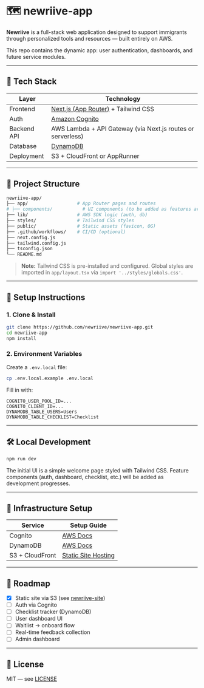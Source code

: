 # 🗺️ newriive-app

**Newriive** is a full-stack web application designed to support immigrants through personalized tools and resources — built entirely on AWS.

This repo contains the dynamic app: user authentication, dashboards, and future service modules.

---

## 🚀 Tech Stack

| Layer        | Technology                       |
|--------------|-----------------------------------|
| Frontend     | [Next.js (App Router)](https://nextjs.org/docs/app) + Tailwind CSS |
| Auth         | [Amazon Cognito](https://aws.amazon.com/cognito/) |
| Backend API  | AWS Lambda + API Gateway (via Next.js routes or serverless) |
| Database     | [DynamoDB](https://aws.amazon.com/dynamodb/) |
| Deployment   | S3 + CloudFront or AppRunner      |

---

## 📁 Project Structure

```bash
newriive-app/
├── app/                  # App Router pages and routes
# ├── components/           # UI components (to be added as features are built)
├── lib/                  # AWS SDK logic (auth, db)
├── styles/               # Tailwind CSS styles
├── public/               # Static assets (favicon, OG)
├── .github/workflows/    # CI/CD (optional)
├── next.config.js
├── tailwind.config.js
├── tsconfig.json
└── README.md
```

> **Note:** Tailwind CSS is pre-installed and configured. Global styles are imported in `app/layout.tsx` via `import '../styles/globals.css'`.

---

## 🧪 Setup Instructions

### 1. Clone & Install

```bash
git clone https://github.com/newriive/newriive-app.git
cd newriive-app
npm install
```

### 2. Environment Variables

Create a `.env.local` file:

```bash
cp .env.local.example .env.local
```

Fill in with:

```env
COGNITO_USER_POOL_ID=...
COGNITO_CLIENT_ID=...
DYNAMODB_TABLE_USERS=Users
DYNAMODB_TABLE_CHECKLIST=Checklist
```

---

## 🛠 Local Development

```bash
npm run dev
```

The initial UI is a simple welcome page styled with Tailwind CSS. Feature components (auth, dashboard, checklist, etc.) will be added as development progresses.

---

## 🧱 Infrastructure Setup

| Service     | Setup Guide |
|-------------|-------------|
| Cognito     | [AWS Docs](https://docs.aws.amazon.com/cognito/latest/developerguide/cognito-user-identity-pools.html) |
| DynamoDB    | [AWS Docs](https://docs.aws.amazon.com/amazondynamodb/latest/developerguide/GettingStarted.html) |
| S3 + CloudFront | [Static Site Hosting](https://docs.aws.amazon.com/AmazonCloudFront/latest/DeveloperGuide/GettingStarted.html) |

---

## 📌 Roadmap

- [x] Static site via S3 (see [newriive-site](https://github.com/newriive/newriive-site))
- [ ] Auth via Cognito
- [ ] Checklist tracker (DynamoDB)
- [ ] User dashboard UI
- [ ] Waitlist → onboard flow
- [ ] Real-time feedback collection
- [ ] Admin dashboard

---

## 📄 License

MIT — see [LICENSE](./LICENSE)
